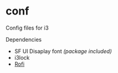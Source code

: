 conf
====

Config files for i3

Dependencies

* SF UI Disaplay font _(package included)_
* i3lock
* [Rofi](https://davedavenport.github.io/rofi/)
